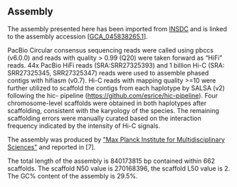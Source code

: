 **Assembly**
--------

The assembly presented here has been imported from [INSDC](http://www.insdc.org) and is linked to the assembly accession [[GCA\_045838265.1](http://www.ebi.ac.uk/ena/data/view/GCA_045838265.1)].

PacBio Circular consensus sequencing reads were called using pbccs (v6.0.0) and reads with
quality > 0.99 (Q20) were taken forward as “HiFi” reads. 44x PacBio HiFi reads
(SRA:SRR27325393) and 1 billion Hi-C (SRA: SRR27325345, SRR27325347) reads were used
to assemble phased contigs with hifiasm (v0.7). Hi-C reads with mapping quality >=10 were
further utilized to scaffold the contigs from each haplotype by SALSA (v2) following the hic-
pipeline (https://github.com/esrice/hic-pipeline). Four chromosome-level scaffolds were obtained
in both haplotypes after scaffolding, consistent with the karyology of the species. The remaining
scaffolding errors were manually curated based on the interaction frequency indicated by the
intensity of Hi-C signals.

The assembly was produced by ["Max Planck Institute for Multidisciplinary Sciences"](https://www.mpinat.mpg.de/rink)
and reported in [7].

The total length of the assembly is 840173815 bp contained within 662 scaffolds.
The scaffold N50 value is 270168396, the scaffold L50 value is 2.
The GC% content of the assembly is 29.5%.
